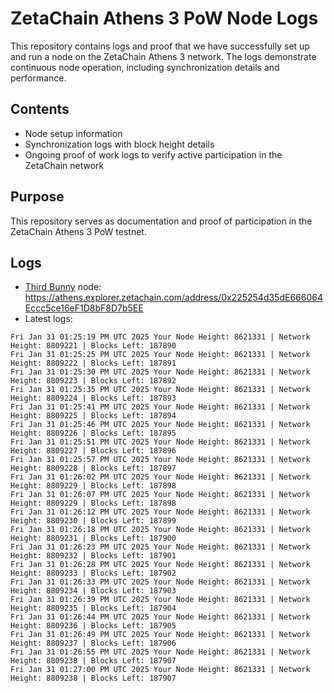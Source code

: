 # ZetaChain Athens 3 PoW Node Logs
This repository contains logs and proof that we have successfully set up and run a node on the ZetaChain Athens 3 network. The logs demonstrate continuous node operation, including synchronization details and performance.

## Contents
- Node setup information
- Synchronization logs with block height details
- Ongoing proof of work logs to verify active participation in the ZetaChain network

## Purpose
This repository serves as documentation and proof of participation in the ZetaChain Athens 3 PoW testnet.

## Logs

- [Third Bunny](https://thirdbunny.xyz/) node: https://athens.explorer.zetachain.com/address/0x225254d35dE666064Eccc5ce16eF1D8bF8D7b5EE
- Latest logs:
```
Fri Jan 31 01:25:19 PM UTC 2025 Your Node Height: 8621331 | Network Height: 8809221 | Blocks Left: 187890
Fri Jan 31 01:25:25 PM UTC 2025 Your Node Height: 8621331 | Network Height: 8809222 | Blocks Left: 187891
Fri Jan 31 01:25:30 PM UTC 2025 Your Node Height: 8621331 | Network Height: 8809223 | Blocks Left: 187892
Fri Jan 31 01:25:35 PM UTC 2025 Your Node Height: 8621331 | Network Height: 8809224 | Blocks Left: 187893
Fri Jan 31 01:25:41 PM UTC 2025 Your Node Height: 8621331 | Network Height: 8809225 | Blocks Left: 187894
Fri Jan 31 01:25:46 PM UTC 2025 Your Node Height: 8621331 | Network Height: 8809226 | Blocks Left: 187895
Fri Jan 31 01:25:51 PM UTC 2025 Your Node Height: 8621331 | Network Height: 8809227 | Blocks Left: 187896
Fri Jan 31 01:25:57 PM UTC 2025 Your Node Height: 8621331 | Network Height: 8809228 | Blocks Left: 187897
Fri Jan 31 01:26:02 PM UTC 2025 Your Node Height: 8621331 | Network Height: 8809229 | Blocks Left: 187898
Fri Jan 31 01:26:07 PM UTC 2025 Your Node Height: 8621331 | Network Height: 8809229 | Blocks Left: 187898
Fri Jan 31 01:26:12 PM UTC 2025 Your Node Height: 8621331 | Network Height: 8809230 | Blocks Left: 187899
Fri Jan 31 01:26:18 PM UTC 2025 Your Node Height: 8621331 | Network Height: 8809231 | Blocks Left: 187900
Fri Jan 31 01:26:23 PM UTC 2025 Your Node Height: 8621331 | Network Height: 8809232 | Blocks Left: 187901
Fri Jan 31 01:26:28 PM UTC 2025 Your Node Height: 8621331 | Network Height: 8809233 | Blocks Left: 187902
Fri Jan 31 01:26:33 PM UTC 2025 Your Node Height: 8621331 | Network Height: 8809234 | Blocks Left: 187903
Fri Jan 31 01:26:39 PM UTC 2025 Your Node Height: 8621331 | Network Height: 8809235 | Blocks Left: 187904
Fri Jan 31 01:26:44 PM UTC 2025 Your Node Height: 8621331 | Network Height: 8809236 | Blocks Left: 187905
Fri Jan 31 01:26:49 PM UTC 2025 Your Node Height: 8621331 | Network Height: 8809237 | Blocks Left: 187906
Fri Jan 31 01:26:55 PM UTC 2025 Your Node Height: 8621331 | Network Height: 8809238 | Blocks Left: 187907
Fri Jan 31 01:27:00 PM UTC 2025 Your Node Height: 8621331 | Network Height: 8809238 | Blocks Left: 187907
```
